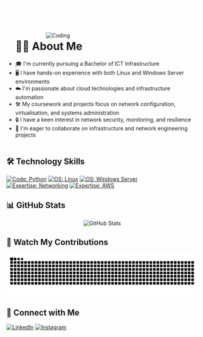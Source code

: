 
<div style="position: relative;">
  <div style="background-image: url('network2.png'); background-repeat: repeat; min-height: 100vh; filter: blur(4px); position: absolute; width: 100%; height: 100%;"></div>
  <div style="position: relative; z-index: 1;">
<h1 style="color: white; text-align: center; padding: 20px;">👋 Hi there, I'm Nathan</h1>

<img align="right" alt="Coding" width="400" src="https://media.giphy.com/media/qgQUggAC3Pfv687qPC/giphy.gif">
<div id="toc">
  <ul style="list-style: none">
    <summary>
      <h1>👨‍💻 About Me</h1>
    </summary>
  </ul>
</div>


- 🎓 I'm currently pursuing a Bachelor of ICT Infrastructure
- 🖥️ I have hands-on experience with both Linux and Windows Server environments
- ☁️ I'm passionate about cloud technologies and infrastructure automation
- 🛠️ My coursework and projects focus on network configuration, virtualisation, and systems administration
- 🔒 I have a keen interest in network security, monitoring, and resilience
- 👯 I'm eager to collaborate on infrastructure and network engineering projects
  <br> <br>  
## 🛠️ Technology Skills
[![Code: Python](https://img.shields.io/badge/Code-Python-blueviolet?style=for-the-badge&logo=python&logoColor=white)](https://www.python.org)
[![OS: Linux](https://img.shields.io/badge/OS-Linux-orange?style=for-the-badge&logo=linux&logoColor=white)](https://www.linux.org)
[![OS: Windows Server](https://img.shields.io/badge/OS-Windows_Server-blue?style=for-the-badge&logo=windows&logoColor=white)](https://www.microsoft.com/en-us/windows-server)
[![Expertise: Networking](https://img.shields.io/badge/Expertise-Networking-success?style=for-the-badge&logo=cisco&logoColor=white)](https://www.cisco.com)
[![Expertise: AWS](https://img.shields.io/badge/Expertise-AWS-yellow?style=for-the-badge&logo=amazon-aws&logoColor=black)](https://aws.amazon.com)




## 📊 GitHub Stats
<p align="center">
    <img src="https://github-readme-stats.vercel.app/api?username=Nate2898&show_icons=true&theme=dark" alt="GitHub Stats"/>
</p>

## 🐍 Watch My Contributions
<p align="center">
  <img src="https://raw.githubusercontent.com/Nate2898/nate2898.github.io/output/github-contribution-grid-snake.svg" alt="Snake Animation"/>
</p>

## 🤝 Connect with Me
[![LinkedIn](https://img.shields.io/badge/LinkedIn-blue?style=flat-square&logo=linkedin)](https://www.linkedin.com/in/nathan-d1998/)
[![Instagram](https://img.shields.io/badge/Instagram-blue?style=flat-square&logo=instagram)](https://www.instagram.com/natedog2898/)

</div>
</div>
